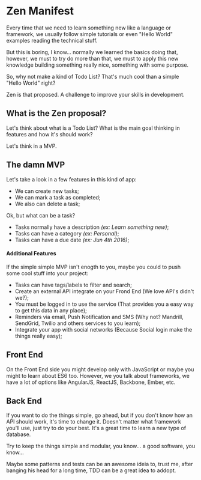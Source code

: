 # Zen Manifest

Every time that we need to learn something new like a language or framework, 
we usually follow simple tutorials or even "Hello World" examples reading the technical stuff.

But this is boring, 
I know... normally we learned the basics doing that, however, we must to try do more than that, 
we must to apply this new knowledge building something really nice, something with some purpose. 

So, why not make a kind of Todo List? That's much cool than a simple "Hello World" right?

Zen is that proposed. A challenge to improve your skills in development.

## What is the Zen proposal?
Let's think about what is a Todo List? What is the main goal thinking in features and how it's should work?

Let's think in a MVP.

## The damn MVP
Let's take a look in a few features in this kind of app:

- We can create new tasks;
- We can mark a task as completed;
- We also can delete a task;

Ok, but what can be a task?

- Tasks normally have a description *(ex: Learn something new)*;
- Tasks can have a category *(ex: Personal)*;
- Tasks can have a due date *(ex: Jun 4th 2016)*;

#### Additional Features

If the simple simple MVP isn't enogth to you, maybe you could to push some cool stuff into your project:

- Tasks can have tags/labels to filter and search;
- Create an external API integrate on your Frond End (We love API's didn't we?);
- You must be logged in to use the service (That provides you a easy way to get this data in any place);
- Reminders via email, Push Notification and SMS (Why not? Mandrill, SendGrid, Twilio and others services to you learn);
- Integrate your app with social networks (Because Social login make the things really easy);

## Front End
On the Front End side you might develop only with JavaScript or maybe you might to learn about ES6 too. However, we you talk about frameworks, we have a lot of options like AngularJS, ReactJS, Backbone, Ember, etc.

## Back End
If you want to do the things simple, go ahead, but if you don't know how an API should work, it's time to change it. Doesn't matter what framework you'll use, just try to do your best. It's a great time to learn a new type of database.

Try to keep the things simple and modular, you know... a good software, you know...

Maybe some patterns and tests can be an awesome ideia to,
trust me, after banging his head for a long time, 
TDD can be a great idea to addopt.
